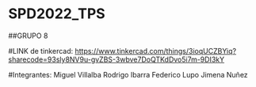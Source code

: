 # SPD2022_TPS

##GRUPO 8

#LINK de tinkercad: 
                    https://www.tinkercad.com/things/3ioqUCZBYiq?sharecode=93sly8NV9u-gvZBS-3wbve7DoQTKdDvo5i7m-9DI3kY

#Integrantes: 
              Miguel Villalba
              Rodrigo Ibarra
              Federico Lupo
              Jimena Nuñez
